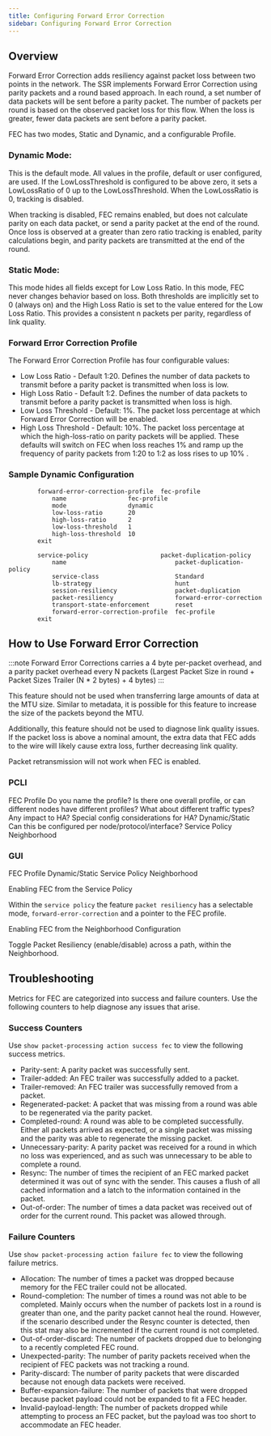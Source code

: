 ```yaml
---
title: Configuring Forward Error Correction
sidebar: Configuring Forward Error Correction
---
```


## Overview

Forward Error Correction adds resiliency against packet loss between two points in the network. The SSR implements Forward Error Correction using parity packets and a round based approach. In each round, a set number of data packets will be sent before a parity packet. The number of packets per round is based on the observed packet loss for this flow.  When the loss is greater, fewer data packets are sent before a parity packet.  

FEC has two modes, Static and Dynamic, and a configurable Profile. 

### Dynamic Mode: 

This is the default mode. All values in the profile, default or user configured, are used. If the LowLossThreshold is configured to be above zero, it sets a LowLossRatio of 0 up to the LowLossThreshold. When the LowLossRatio is 0, tracking is disabled.  

When tracking is disabled, FEC remains enabled, but does not calculate parity on each data packet, or send a parity packet at the end of the round. Once loss is observed at a greater than zero ratio tracking is enabled, parity calculations begin, and parity packets are transmitted at the end of the round.

### Static Mode: 

This mode hides all fields except for Low Loss Ratio. In this mode, FEC never changes behavior based on loss. Both thresholds are implicitly set to 0 (always on) and the High Loss Ratio is set to the value entered for the Low Loss Ratio. This provides a consistent n packets per parity, regardless of link quality.

### Forward Error Correction Profile

The Forward Error Correction Profile has four configurable values:
* Low Loss Ratio - Default 1:20. Defines the number of data packets to transmit before a parity packet is transmitted when loss is low.
* High Loss Ratio - Default 1:2. Defines the number of data packets to transmit before a parity packet is transmitted when loss is high.
* Low Loss Threshold - Default: 1%. The packet loss percentage at which Forward Error Correction will be enabled.
* High Loss Threshold - Default: 10%. The packet loss percentage at which the high-loss-ratio on parity packets will be applied.
These defaults will switch on FEC when loss reaches 1% and ramp up the frequency of parity packets from 1:20 to 1:2 as loss rises to up 10% .

### Sample Dynamic Configuration

```
        forward-error-correction-profile  fec-profile
            name                 fec-profile
            mode                 dynamic
            low-loss-ratio       20
            high-loss-ratio      2
            low-loss-threshold   1
            high-loss-threshold  10
        exit
```

```
        service-policy                    packet-duplication-policy
            name                              packet-duplication-policy
            service-class                     Standard
            lb-strategy                       hunt
            session-resiliency                packet-duplication
            packet-resiliency                 forward-error-correction
            transport-state-enforcement       reset
            forward-error-correction-profile  fec-profile
        exit
```

## How to Use Forward Error Correction

:::note
Forward Error Corrections carries a 4 byte per-packet overhead, and a parity packet overhead every N packets (Largest Packet Size in round + Packet Sizes Trailer (N * 2 bytes) + 4 bytes)
:::

This feature should not be used when transferring large amounts of data at the MTU size. Similar to metadata, it is possible for this feature to increase the size of the packets beyond the MTU.

Additionally, this feature should not be used to diagnose link quality issues. If the packet loss is above a nominal amount, the extra data that FEC adds to the wire will likely cause extra loss, further decreasing link quality. 

Packet retransmission will not work when FEC is enabled. 

### PCLI

FEC Profile
	Do you name the profile? 
	Is there one overall profile, or can different nodes have different profiles? 
	What about different traffic types?
	Any impact to HA? Special config considerations for HA? 
Dynamic/Static
	Can this be configured per node/protocol/interface?
Service Policy
Neighborhood

### GUI

FEC Profile
Dynamic/Static
Service Policy
Neighborhood

Enabling FEC from the Service Policy

Within the `service policy` the feature `packet resiliency` has a selectable mode, `forward-error-correction` and a pointer to the FEC profile. 

Enabling FEC from the Neighborhood Configuration

Toggle Packet Resiliency (enable/disable) across a path, within the Neighborhood.

## Troubleshooting

Metrics for FEC are categorized into success and failure counters. Use the following counters to help diagnose any issues that arise.

### Success Counters

Use `show packet-processing action success fec` to view the following success metrics.

* Parity-sent:  A parity packet was successfully sent.
* Trailer-added: An FEC trailer was successfully added to a packet.
* Trailer-removed: An FEC trailer was successfully removed from a packet.
* Regenerated-packet: A packet that was missing from a round was able to be regenerated via the parity packet.
* Completed-round: A round was able to be completed successfully. Either all packets arrived as expected, or a single packet was missing and the parity was able to regenerate the missing packet.
* Unnecessary-parity: A parity packet was received for a round in which no loss was experienced, and as such was unnecessary to be able to complete a round.
* Resync: The number of times the recipient of an FEC marked packet determined it was out of sync with the sender. This causes a flush of all cached information and a latch to the information contained in the packet.
* Out-of-order: The number of times a data packet was received out of order for the current round. This packet was allowed through.

### Failure Counters

Use `show packet-processing action failure fec` to view the following failure metrics. 

* Allocation: The number of times a packet was dropped because memory for the FEC trailer could not be allocated.
* Round-completion: The number of times a round was not able to be completed. Mainly occurs when the number of packets lost in a round is greater than one, and the parity packet cannot heal the round. However, if the scenario described under the Resync counter is detected, then this stat may also be incremented if the current round is not completed.
* Out-of-order-discard:  The number of packets dropped due to belonging to a recently completed FEC round.
* Unexpected-parity: The number of parity packets received when the recipient of FEC packets was not tracking a round.
* Parity-discard: The number of parity packets that were discarded because not enough data packets were received.  
* Buffer-expansion-failure: The number of packets that were dropped because packet payload could not be expanded to fit a FEC header.
* Invalid-payload-length: The number of packets dropped while attempting to process an FEC packet, but the payload was too short to accommodate an FEC header.
